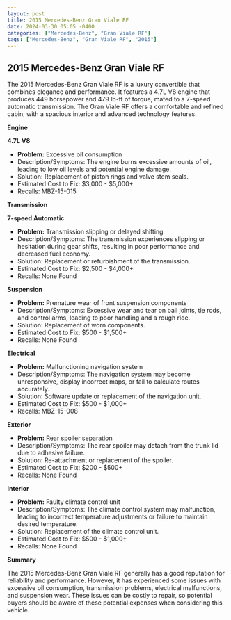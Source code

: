 ```yaml
---
layout: post
title: 2015 Mercedes-Benz Gran Viale RF
date: 2024-03-30 05:05 -0400
categories: ["Mercedes-Benz", "Gran Viale RF"]
tags: ["Mercedes-Benz", "Gran Viale RF", "2015"]
---
```

## 2015 Mercedes-Benz Gran Viale RF

The 2015 Mercedes-Benz Gran Viale RF is a luxury convertible that combines elegance and performance. It features a 4.7L V8 engine that produces 449 horsepower and 479 lb-ft of torque, mated to a 7-speed automatic transmission. The Gran Viale RF offers a comfortable and refined cabin, with a spacious interior and advanced technology features.

**Engine**

**4.7L V8**

* **Problem:** Excessive oil consumption
* Description/Symptoms: The engine burns excessive amounts of oil, leading to low oil levels and potential engine damage.
* Solution: Replacement of piston rings and valve stem seals.
* Estimated Cost to Fix: $3,000 - $5,000+
* Recalls: MBZ-15-015

**Transmission**

**7-speed Automatic**

* **Problem:** Transmission slipping or delayed shifting
* Description/Symptoms: The transmission experiences slipping or hesitation during gear shifts, resulting in poor performance and decreased fuel economy.
* Solution: Replacement or refurbishment of the transmission.
* Estimated Cost to Fix: $2,500 - $4,000+
* Recalls: None Found

**Suspension**

* **Problem:** Premature wear of front suspension components
* Description/Symptoms: Excessive wear and tear on ball joints, tie rods, and control arms, leading to poor handling and a rough ride.
* Solution: Replacement of worn components.
* Estimated Cost to Fix: $500 - $1,500+
* Recalls: None Found

**Electrical**

* **Problem:** Malfunctioning navigation system
* Description/Symptoms: The navigation system may become unresponsive, display incorrect maps, or fail to calculate routes accurately.
* Solution: Software update or replacement of the navigation unit.
* Estimated Cost to Fix: $500 - $1,000+
* Recalls: MBZ-15-008

**Exterior**

* **Problem:** Rear spoiler separation
* Description/Symptoms: The rear spoiler may detach from the trunk lid due to adhesive failure.
* Solution: Re-attachment or replacement of the spoiler.
* Estimated Cost to Fix: $200 - $500+
* Recalls: None Found

**Interior**

* **Problem:** Faulty climate control unit
* Description/Symptoms: The climate control system may malfunction, leading to incorrect temperature adjustments or failure to maintain desired temperature.
* Solution: Replacement of the climate control unit.
* Estimated Cost to Fix: $500 - $1,000+
* Recalls: None Found

**Summary**

The 2015 Mercedes-Benz Gran Viale RF generally has a good reputation for reliability and performance. However, it has experienced some issues with excessive oil consumption, transmission problems, electrical malfunctions, and suspension wear. These issues can be costly to repair, so potential buyers should be aware of these potential expenses when considering this vehicle.
